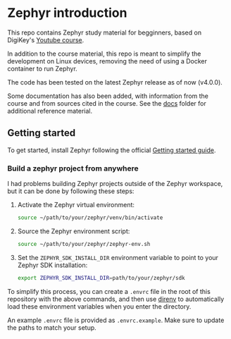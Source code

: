 # Zephyr introduction

This repo contains Zephyr study material for begginners, based on DigiKey's [Youtube course](https://www.youtube.com/watch?v=mTJ_vKlMS_4&pp=ygUdSW50cm9kdWN0aW9uIHRvIFplcGh5ciBQYXJ0IDE%3D).

In addition to the course material, this repo is meant to simplify the development on Linux devices, removing the need of using a Docker container to run Zephyr.

The code has been tested on the latest Zephyr release as of now (v4.0.0).

Some documentation has also been added, with information from the course and from sources cited in the course. See the [docs](docs/) folder for additional reference material.

## Getting started

To get started, install Zephyr following the official [Getting started guide](https://docs.zephyrproject.org/4.0.0/develop/getting_started/index.html).

### Build a zephyr project from anywhere

I had problems building Zephyr projects outside of the Zephyr workspace, but it can be done by following these steps:

1. Activate the Zephyr virtual environment:

   ```bash
   source ~/path/to/your/zephyr/venv/bin/activate
   ```

2. Source the Zephyr environment script:

   ```bash
   source ~/path/to/your/zephyr/zephyr-env.sh
   ```

3. Set the `ZEPHYR_SDK_INSTALL_DIR` environment variable to point to your Zephyr SDK installation:

    ```bash
    export ZEPHYR_SDK_INSTALL_DIR=path/to/your/zephyr/sdk
    ```

To simplify this process, you can create a `.envrc` file in the root of this repository with the above commands, and then use [direnv](https://direnv.net/) to automatically load these environment variables when you enter the directory.

An example `.envrc` file is provided as `.envrc.example`. Make sure to update the paths to match your setup.

